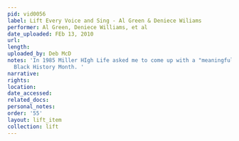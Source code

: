 ```yaml
---
pid: vid0056
label: Lift Every Voice and Sing - Al Green & Deniece Wiliams
performer: Al Green, Deniece Williams, et al
date_uploaded: FEb 13, 2010
url: 
length: 
uploaded_by: Deb McD
notes: 'In 1985 Miller HIgh Life asked me to come up with a "meaningful" project for
  Black History Month. '
narrative: 
rights: 
location: 
date_accessed: 
related_docs: 
personal_notes: 
order: '55'
layout: lift_item
collection: lift
---
```

